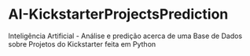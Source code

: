 # AI-KickstarterProjectsPrediction
Inteligência Artificial - Análise e predição acerca de uma Base de Dados sobre Projetos do Kickstarter feita em Python
